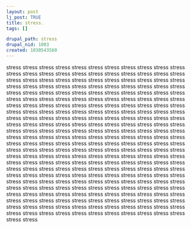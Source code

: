 ```yaml
--- 
layout: post
lj_post: TRUE
title: stress.
tags: []

drupal_path: stress
drupal_nid: 1003
created: 1030543560
---
```

stress stress stress stress stress stress stress stress stress stress stress stress stress stress stress stress stress stress stress stress stress stress stress stress stress stress stress stress stress stress stress stress stress stress stress stress stress stress stress stress stress stress stress stress stress stress stress stress stress stress stress stress stress stress stress stress stress stress stress stress stress stress stress stress stress stress stress stress stress stress stress stress stress stress stress stress stress stress stress stress stress stress stress stress stress stress stress stress stress stress stress stress stress stress stress stress stress stress stress stress stress stress stress stress stress stress stress stress stress stress stress stress stress stress stress stress stress stress stress stress stress stress stress stress stress stress stress stress stress stress stress stress stress stress stress stress stress stress stress stress stress stress stress stress stress stress stress stress stress stress stress stress stress stress stress stress stress stress stress stress stress stress stress stress stress stress stress stress stress stress stress stress stress stress stress stress stress stress stress stress stress stress stress stress stress stress stress stress stress stress stress stress stress stress stress stress stress stress stress stress stress stress stress stress stress stress stress stress stress stress stress stress stress stress stress stress stress stress stress stress stress stress stress stress stress stress stress stress stress stress stress stress stress stress stress stress stress stress stress stress stress stress stress stress stress stress stress stress stress stress stress stress stress stress stress stress stress stress stress stress stress stress stress stress stress stress
